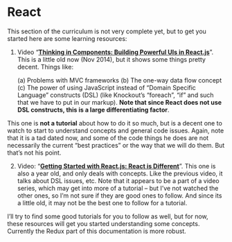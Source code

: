 # React


This section of the curriculum is not very complete yet, but to get you started here are some learning resources:


1. Video “[**Thinking in Components: Building Powerful UIs in React.js**](https://www.youtube.com/watch?v=xSGuffp0o6E&index=6&list=PLRHV6us9ju3R5eV7pVI8VOyWpfG2U3v1c)”.  This is a little old now (Nov 2014), but it shows some things pretty decent.  Things like:
 
   (a) Problems with MVC frameworks
   (b) The one-way data flow concept
   (c) The power of using JavaScript instead of “Domain Specific Language” constructs (DSL) (like Knockout’s “foreach”, “if” and such that we have to put in our markup).  **Note that since React does not use DSL constructs, this is a large differentiating factor**.
 
 This one is **not a tutorial** about how to do it so much, but is a decent one to watch to start to understand concepts and general code issues.  Again, note that it is a tad dated now, and some of the code things he does are not necessarily the current “best practices” or the way that we will do them.  But that’s not his point.
 
2.  Video: “[**Getting Started with React.js: React is Different**](https://www.youtube.com/watch?v=68NzBI6RRKE)”.  This one is also a year old, and only deals with concepts.  Like the previous video, it talks about DSL issues, etc.  Note that it appears to be a part of a video series, which may get into more of a tutorial – but I’ve not watched the other ones, so I’m not sure if they are good ones to follow.  And since its a little old, it may not be the best one to follow for a tutorial.
 
I’ll try to find some good tutorials for you to follow as well, but for now, these resources will get you started understanding some concepts.  Currently the Redux part of this documentation is more robust.


